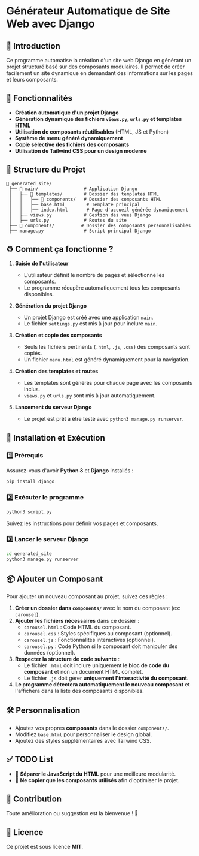 # Générateur Automatique de Site Web avec Django

## 📌 Introduction
Ce programme automatise la création d'un site web Django en générant un projet structuré basé sur des composants modulaires. Il permet de créer facilement un site dynamique en demandant des informations sur les pages et leurs composants.

## 🚀 Fonctionnalités
- **Création automatique d'un projet Django**
- **Génération dynamique des fichiers `views.py`, `urls.py` et templates HTML**
- **Utilisation de composants réutilisables** (HTML, JS et Python)
- **Système de menu généré dynamiquement**
- **Copie sélective des fichiers des composants**
- **Utilisation de Tailwind CSS pour un design moderne**

## 📂 Structure du Projet
```
📁 generated_site/
 ├── 📁 main/                 # Application Django
 │   ├── 📁 templates/        # Dossier des templates HTML
 │   │   ├── 📁 components/   # Dossier des composants HTML
 │   │   ├── base.html        # Template principal
 │   │   ├── index.html       # Page d'accueil générée dynamiquement
 │   ├── views.py            # Gestion des vues Django
 │   ├── urls.py             # Routes du site
 ├── 📁 components/          # Dossier des composants personnalisables
 ├── manage.py               # Script principal Django
```

## ⚙️ Comment ça fonctionne ?
1. **Saisie de l'utilisateur**
   - L'utilisateur définit le nombre de pages et sélectionne les composants.
   - Le programme récupère automatiquement tous les composants disponibles.

2. **Génération du projet Django**
   - Un projet Django est créé avec une application `main`.
   - Le fichier `settings.py` est mis à jour pour inclure `main`.

3. **Création et copie des composants**
   - Seuls les fichiers pertinents (`.html`, `.js`, `.css`) des composants sont copiés.
   - Un fichier `menu.html` est généré dynamiquement pour la navigation.

4. **Création des templates et routes**
   - Les templates sont générés pour chaque page avec les composants inclus.
   - `views.py` et `urls.py` sont mis à jour automatiquement.

5. **Lancement du serveur Django**
   - Le projet est prêt à être testé avec `python3 manage.py runserver`.

## 📜 Installation et Exécution
### 1️⃣ Prérequis
Assurez-vous d'avoir **Python 3** et **Django** installés :
```bash
pip install django
```

### 2️⃣ Exécuter le programme
```bash
python3 script.py
```
Suivez les instructions pour définir vos pages et composants.

### 3️⃣ Lancer le serveur Django
```bash
cd generated_site
python3 manage.py runserver
```

## 📦 Ajouter un Composant
Pour ajouter un nouveau composant au projet, suivez ces règles :
1. **Créer un dossier dans `components/`** avec le nom du composant (ex: `carousel`).
2. **Ajouter les fichiers nécessaires** dans ce dossier :
   - `carousel.html` : Code HTML du composant.
   - `carousel.css` : Styles spécifiques au composant (optionnel).
   - `carousel.js` : Fonctionnalités interactives (optionnel).
   - `carousel.py` : Code Python si le composant doit manipuler des données (optionnel).
3. **Respecter la structure de code suivante** :
   - Le fichier `.html` doit inclure uniquement **le bloc de code du composant** et non un document HTML complet.
   - Le fichier `.js` doit gérer **uniquement l'interactivité du composant**.
4. **Le programme détectera automatiquement le nouveau composant** et l'affichera dans la liste des composants disponibles.

## 🛠️ Personnalisation
- Ajoutez vos propres **composants** dans le dossier `components/`.
- Modifiez `base.html` pour personnaliser le design global.
- Ajoutez des styles supplémentaires avec Tailwind CSS.

## ✅ TODO List
- 🔹 **Séparer le JavaScript du HTML** pour une meilleure modularité.
- 🔹 **Ne copier que les composants utilisés** afin d'optimiser le projet.

## 📢 Contribution
Toute amélioration ou suggestion est la bienvenue ! 🚀

## 📄 Licence
Ce projet est sous licence **MIT**.

